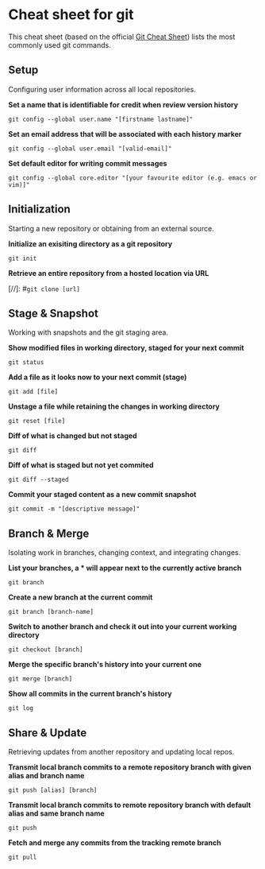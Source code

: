 # Cheat sheet for git
This cheat sheet (based on the official [Git Cheat Sheet](https://services.github.com/on-demand/downloads/github-git-cheat-sheet.pdf)) lists the most commonly used git commands.

## Setup
Configuring user information across all local repositories.

**Set a name that is identifiable for credit when review version history**

```git config --global user.name "[firstname lastname]"```

**Set an email address that will be associated with each history marker**

```git config --global user.email "[valid-email]"```

**Set default editor for writing commit messages**

```git config --global core.editor "[your favourite editor (e.g. emacs or vim)]"```


## Initialization
Starting a new repository or obtaining from an external source.

**Initialize an exisiting directory as a git repository**

```git init```

**Retrieve an entire repository from a hosted location via URL**

[//]: #```git clone [url]```

## Stage & Snapshot
Working with snapshots and the git staging area.

**Show modified files in working directory, staged for your next commit**

```git status```

**Add a file as it looks now to your next commit (stage)**

```git add [file]```

**Unstage a file while retaining the changes in working directory**

```git reset [file]```

**Diff of what is changed but not staged**

```git diff```

**Diff of what is staged but not yet commited**

```git diff --staged```

**Commit your staged content as a new commit snapshot**

```git commit -m "[descriptive message]"```

## Branch & Merge
Isolating work in branches, changing context, and integrating changes.

**List your branches, a * will appear next to the currently active branch**

```git branch```

**Create a new branch at the current commit**

```git branch [branch-name]```

**Switch to another branch and check it out into your current working directory**

```git checkout [branch]```

**Merge the specific branch's history into your current one**

```git merge [branch]```

**Show all commits in the current branch's history**

```git log```

## Share & Update
Retrieving updates from another repository and updating local repos.

**Transmit local branch commits to a remote repository branch with given alias and branch name**

```git push [alias] [branch]```

**Transmit local branch commits to remote repository branch with default alias and same branch name**

```git push```

**Fetch and merge any commits from the tracking remote branch**

```git pull```





